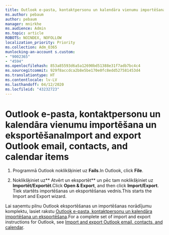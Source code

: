 ```yaml
---
title: Outlook e-pasta, kontaktpersonu un kalendāra vienumu importēšana un eksportēšana
ms.author: pebaum
author: pebaum
manager: mnirkhe
ms.audience: Admin
ms.topic: article
ROBOTS: NOINDEX, NOFOLLOW
localization_priority: Priority
ms.collection: Adm_O365
munlocking-an-account s.custom:
- "9002365"
- "4594"
ms.openlocfilehash: 853a85593d6a5a12690bd51388e31f7adb7bc4c4
ms.sourcegitcommit: 929f8accdca2b8e5be170e0fc8edd527581453d4
ms.translationtype: HT
ms.contentlocale: lv-LV
ms.lasthandoff: 04/12/2020
ms.locfileid: "43232723"
---
```

# <a name="import-and-export-outlook-email-contacts-and-calendar-items"></a><span data-ttu-id="308a1-102">Outlook e-pasta, kontaktpersonu un kalendāra vienumu importēšana un eksportēšana</span><span class="sxs-lookup"><span data-stu-id="308a1-102">Import and export Outlook email, contacts, and calendar items</span></span>

1. <span data-ttu-id="308a1-103">Programmā Outlook noklikšķiniet uz **Fails**.</span><span class="sxs-lookup"><span data-stu-id="308a1-103">In Outlook, click **File**.</span></span>

2. <span data-ttu-id="308a1-104">Noklikšķiniet uz\*\* Atvērt un eksportēt\*\* un pēc tam noklikšķiniet uz **Importēt/Exportēt**.</span><span class="sxs-lookup"><span data-stu-id="308a1-104">Click **Open & Export**, and then click **Import/Export**.</span></span> <span data-ttu-id="308a1-105">Tiek startēts importēšanas un eksportēšanas vednis.</span><span class="sxs-lookup"><span data-stu-id="308a1-105">This starts the Import and Export wizard.</span></span>

<span data-ttu-id="308a1-106">Lai saņemtu pilnu Outlook eksportēšanas un importēšanas norādījumu komplektu, lasiet rakstu [Outlook e-pasta, kontaktpersonu un kalendāra importēšana un eksportēšana](https://support.office.com/article/import-and-export-outlook-email-contacts-and-calendar-92577192-3881-4502-b79d-c3bbada6c8ef).</span><span class="sxs-lookup"><span data-stu-id="308a1-106">For a complete set of import and export instructions for Outlook, see [Import and export Outlook email, contacts, and calendar](https://support.office.com/article/import-and-export-outlook-email-contacts-and-calendar-92577192-3881-4502-b79d-c3bbada6c8ef).</span></span>
